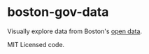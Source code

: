 # boston-gov-data

Visually explore data from Boston's [open data](http://data.boston.gov/).

MIT Licensed code.
